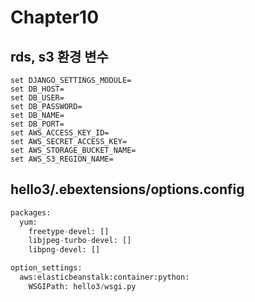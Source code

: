 # Chapter10

rds, s3 환경 변수
---
~~~
set DJANGO_SETTINGS_MODULE=
set DB_HOST=
set DB_USER=
set DB_PASSWORD=
set DB_NAME=
set DB_PORT=
set AWS_ACCESS_KEY_ID=
set AWS_SECRET_ACCESS_KEY=
set AWS_STORAGE_BUCKET_NAME=
set AWS_S3_REGION_NAME=
~~~

hello3/.ebextensions/options.config
---
~~~python
packages:
  yum:
    freetype-devel: []
    libjpeg-turbo-devel: []
    libpng-devel: []

option_settings:
  aws:elasticbeanstalk:container:python:
    WSGIPath: hello3/wsgi.py
~~~


